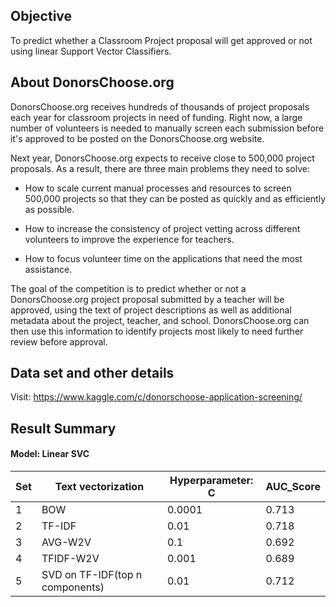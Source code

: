 ## Objective
To predict whether a Classroom Project proposal will get approved or not using linear Support Vector Classifiers. 

## About DonorsChoose.org
DonorsChoose.org receives hundreds of thousands of project proposals each year for classroom projects in need of funding. Right now, a large number of volunteers is needed to manually screen each submission before it's approved to be posted on the DonorsChoose.org website.

Next year, DonorsChoose.org expects to receive close to 500,000 project proposals. As a result, there are three main problems they need to solve:

* How to scale current manual processes and resources to screen 500,000 projects so that they can be posted as quickly and as efficiently as possible.

* How to increase the consistency of project vetting across different volunteers to improve the experience for teachers.

* How to focus volunteer time on the applications that need the most assistance.

The goal of the competition is to predict whether or not a DonorsChoose.org project proposal submitted by a teacher will be approved, using the text of project descriptions as well as additional metadata about the project, teacher, and school. DonorsChoose.org can then use this information to identify projects most likely to need further review before approval.  

## Data set and other details 

Visit: https://www.kaggle.com/c/donorschoose-application-screening/

## Result Summary

#### Model: Linear SVC 

| Set |  Text vectorization |   Hyperparameter: C | AUC_Score |
|-----|---------------------|------------------|-----------|
|  1  |         BOW         |       0.0001      |   0.713   |
|  2  |        TF-IDF       |        0.01       |   0.718   |
|  3  |       AVG-W2V       |         0.1        |   0.692   |
|  4  |      TFIDF-W2V      |       0.001       |   0.689   |
|  5  |    SVD on TF-IDF(top n components)   |        0.01       |   0.712   |  
            
